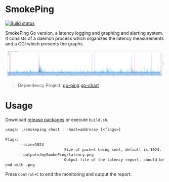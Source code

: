 # SmokePing

[![Build status](https://ci.appveyor.com/api/projects/status/t0ec07groeri47ev/branch/master?svg=true)](https://ci.appveyor.com/project/moyada/smokeping/branch/master)

SmokePing Go version, a latency logging and graphing and alerting system. It consists of a daemon process which organizes the latency measurements and a CGI which presents the graphs.

![output](output.png)

> Dependency Project: [go-ping](https://github.com/go-ping/ping) [go-chart](https://github.com/wcharczuk/go-chart)


# Usage
Download [release packages](https://github.com/moyada/SmokePing/releases) or execute `build.sh`.

```
usage: ./smokeping <host | -host=address> [<flags>]

Flags:
      --size=1024
                          Size of packet being sent, default is 1024.
      --output=/mySmokePing/latency.png
                          Output file of the latency report, should be end with .png
```

Press `Control+C` to end the monitoring and output the report.
